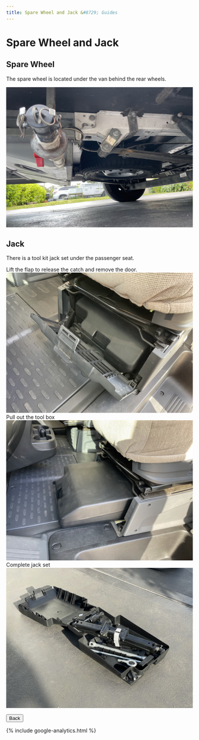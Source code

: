 ```yaml
---
title: Spare Wheel and Jack &#8729; Guides 
---
```


<link href="../styles/custom.css" rel="stylesheet" />
<link rel="stylesheet" href="https://cdn.jsdelivr.net/npm/bootstrap@4.6.1/dist/css/bootstrap.min.css" integrity="sha384-zCbKRCUGaJDkqS1kPbPd7TveP5iyJE0EjAuZQTgFLD2ylzuqKfdKlfG/eSrtxUkn" crossorigin="anonymous">

# Spare Wheel and Jack

## Spare Wheel
The spare wheel is located under the van behind the rear wheels.

![spare-wheel](images/spare-wheel.jpg)

## Jack
There is a tool kit jack set under the passenger seat. 

Lift the flap to release the catch and remove the door.
![jack-tool-kit-location](images/jack-tool-kit-location-flap.jpg)
Pull out the tool box
![jack-tool-kit-location](images/jack-tool-kit-location.jpg)
Complete jack set
![jack-tool-kit](images/jack-tool-kit.jpg)


<a href="/guides/#guides"><button class="nav-button"><i class="arrow arrow-left"></i> Back</button></a>

{% include google-analytics.html %}